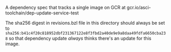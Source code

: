 A dependency spec that tracks a single image on GCR at
gcr.io/asci-toolchain/dep-update-service-test

The sha256 digest in revisions.bzl file in this directory should always be
set to `sha256:b41c4f20c818952dbf231367122e8f3fbd2a40de9e9a8daa49fdfa6650cba238`
so that dependency update *always* thinks there's an update for this image.
